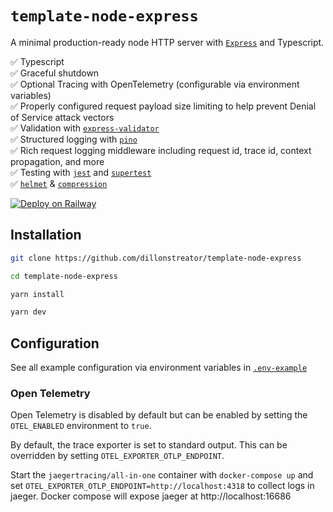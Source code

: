 # `template-node-express`

A minimal production-ready node HTTP server with [`Express`](https://expressjs.com/) and Typescript.

✅ Typescript \
✅ Graceful shutdown \
✅ Optional Tracing with OpenTelemetry (configurable via environment variables) \
✅ Properly configured request payload size limiting to help prevent Denial of Service attack vectors \
✅ Validation with [`express-validator`](https://express-validator.github.io/docs) \
✅ Structured logging with [`pino`](https://github.com/pinojs/pino) \
✅ Rich request logging middleware including request id, trace id, context propagation, and more \
✅ Testing with [`jest`](https://github.com/jestjs/jest) and [`supertest`](https://github.com/ladjs/supertest) \
✅ [`helmet`](https://github.com/helmetjs/helmet) & [`compression`](https://github.com/expressjs/compression)

[![Deploy on Railway](https://railway.app/button.svg)](https://railway.app/template/KwYYFA?referralCode=ToZEjF)

## Installation

```sh
git clone https://github.com/dillonstreator/template-node-express

cd template-node-express

yarn install

yarn dev
```

## Configuration

See all example configuration via environment variables in [`.env-example`](./.env-example)

### Open Telemetry

Open Telemetry is disabled by default but can be enabled by setting the `OTEL_ENABLED` environment to `true`.

By default, the trace exporter is set to standard output. This can be overridden by setting `OTEL_EXPORTER_OTLP_ENDPOINT`.

Start the `jaegertracing/all-in-one` container with `docker-compose up` and set `OTEL_EXPORTER_OTLP_ENDPOINT=http://localhost:4318` to collect logs in jaeger. Docker compose will expose jaeger at http://localhost:16686
